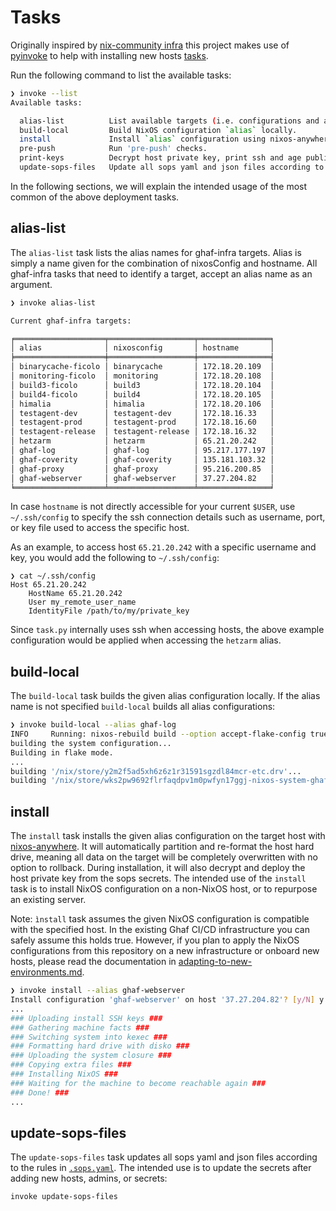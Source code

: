 <!--
SPDX-FileCopyrightText: 2022-2024 TII (SSRC) and the Ghaf contributors
SPDX-License-Identifier: CC-BY-SA-4.0
-->

# Tasks

Originally inspired by [nix-community infra](https://github.com/nix-community/infra) this project makes use of [pyinvoke](https://www.pyinvoke.org/) to help with installing new hosts [tasks](../tasks.py).

Run the following command to list the available tasks:

```bash
❯ invoke --list
Available tasks:

  alias-list          List available targets (i.e. configurations and alias names)
  build-local         Build NixOS configuration `alias` locally.
  install             Install `alias` configuration using nixos-anywhere, deploying host private key.
  pre-push            Run 'pre-push' checks.
  print-keys          Decrypt host private key, print ssh and age public keys for `alias` config.
  update-sops-files   Update all sops yaml and json files according to .sops.yaml rules.

```

In the following sections, we will explain the intended usage of the most common of the above deployment tasks.

## alias-list

The `alias-list` task lists the alias names for ghaf-infra targets. Alias is simply a name given for the combination of nixosConfig and hostname. All ghaf-infra tasks that need to identify a target, accept an alias name as an argument.

```bash
❯ invoke alias-list

Current ghaf-infra targets:

╒════════════════════╤═══════════════════╤════════════════╕
│ alias              │ nixosconfig       │ hostname       │
╞════════════════════╪═══════════════════╪════════════════╡
│ binarycache-ficolo │ binarycache       │ 172.18.20.109  │
│ monitoring-ficolo  │ monitoring        │ 172.18.20.108  │
│ build3-ficolo      │ build3            │ 172.18.20.104  │
│ build4-ficolo      │ build4            │ 172.18.20.105  │
│ himalia            │ himalia           │ 172.18.20.106  │
│ testagent-dev      │ testagent-dev     │ 172.18.16.33   │
│ testagent-prod     │ testagent-prod    │ 172.18.16.60   │
│ testagent-release  │ testagent-release │ 172.18.16.32   │
│ hetzarm            │ hetzarm           │ 65.21.20.242   │
│ ghaf-log           │ ghaf-log          │ 95.217.177.197 │
│ ghaf-coverity      │ ghaf-coverity     │ 135.181.103.32 │
│ ghaf-proxy         │ ghaf-proxy        │ 95.216.200.85  │
│ ghaf-webserver     │ ghaf-webserver    │ 37.27.204.82   │
╘════════════════════╧═══════════════════╧════════════════╛

```

In case `hostname` is not directly accessible for your current `$USER`, use `~/.ssh/config` to specify the ssh connection details such as username, port, or key file used to access the specific host.

As an example, to access host `65.21.20.242` with a specific username and key, you would add the following to `~/.ssh/config`:

```
❯ cat ~/.ssh/config
Host 65.21.20.242
    HostName 65.21.20.242
    User my_remote_user_name
    IdentityFile /path/to/my/private_key
```

Since `task.py` internally uses ssh when accessing hosts, the above example configuration would be applied when accessing the `hetzarm` alias.

## build-local

The `build-local` task builds the given alias configuration locally. If the alias name is not specified `build-local` builds all alias configurations:

```bash
❯ invoke build-local --alias ghaf-log
INFO     Running: nixos-rebuild build --option accept-flake-config true  -v --flake .#ghaf-log
building the system configuration...
Building in flake mode.
...
building '/nix/store/y2m2f5ad5xh6z6z1r31591sgzdl84mcr-etc.drv'...
building '/nix/store/wks2pw9692flrfaqdpv1m0pwfyn17ggj-nixos-system-ghaf-log-24.05.20240830.6e99f2a.drv'...
```

## install

The `install` task installs the given alias configuration on the target host with [nixos-anywhere](https://github.com/nix-community/nixos-anywhere). It will automatically partition and re-format the host hard drive, meaning all data on the target will be completely overwritten with no option to rollback. During installation, it will also decrypt and deploy the host private key from the sops secrets. The intended use of the `install` task is to install NixOS configuration on a non-NixOS host, or to repurpose an existing server.

Note: `ìnstall` task assumes the given NixOS configuration is compatible with the specified host. In the existing Ghaf CI/CD infrastructure you can safely assume this holds true. However, if you plan to apply the NixOS configurations from this repository on a new infrastructure or onboard new hosts, please read the documentation in [adapting-to-new-environments.md](./adapting-to-new-environments.md).

```bash
❯ invoke install --alias ghaf-webserver
Install configuration 'ghaf-webserver' on host '37.27.204.82'? [y/N] y
...
### Uploading install SSH keys ###
### Gathering machine facts ###
### Switching system into kexec ###
### Formatting hard drive with disko ###
### Uploading the system closure ###
### Copying extra files ###
### Installing NixOS ###
### Waiting for the machine to become reachable again ###
### Done! ###
...
```

## update-sops-files

The `update-sops-files` task updates all sops yaml and json files according to the rules in [`.sops.yaml`](../.sops.yaml). The intended use is to update the secrets after adding new hosts, admins, or secrets:

```bash
invoke update-sops-files
```
